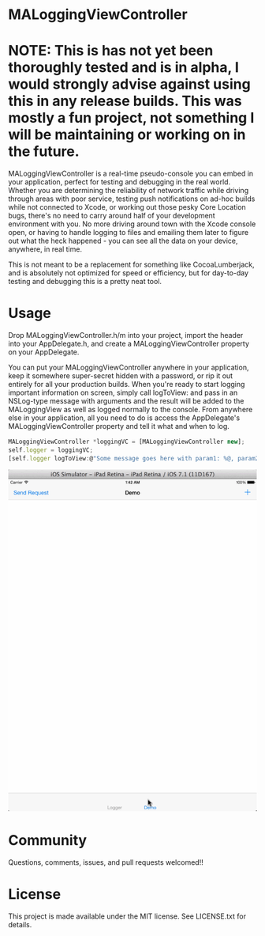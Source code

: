 MALoggingViewController
==================

# NOTE: This is has not yet been thoroughly tested and is in alpha, I would strongly advise against using this in any release builds. This was mostly a fun project, not something I will be maintaining or working on in the future.

MALoggingViewController is a real-time pseudo-console you can embed in your application, perfect for testing and debugging in the real world. Whether you are determining the reliability of network traffic while driving through areas with poor service, testing push notifications on ad-hoc builds while not connected to Xcode, or working out those pesky Core Location bugs, there's no need to carry around half of your development environment with you. No more driving around town with the Xcode console open, or having to handle logging to files and emailing them later to figure out what the heck happened - you can see all the data on your device, anywhere, in real time.

This is not meant to be a replacement for something like CocoaLumberjack, and is absolutely not optimized for speed or efficiency, but for day-to-day testing and debugging this is a pretty neat tool.


Usage
=====

Drop MALoggingViewController.h/m into your project, import the header into your AppDelegate.h, and create a MALoggingViewController property on your AppDelegate.

You can put your MALoggingViewController anywhere in your application, keep it somewhere super-secret hidden with a password, or rip it out entirely for all your production builds. When you're ready to start logging important information on screen, simply call logToView: and pass in an NSLog-type message with arguments and the result will be added to the MALoggingView as well as logged normally to the console. From anywhere else in your application, all you need to do is access the AppDelegate's MALoggingViewController property and tell it what and when to log.

```js
MALoggingViewController *loggingVC = [MALoggingViewController new];
self.logger = loggingVC;
[self.logger logToView:@"Some message goes here with param1: %@, param2: %@", firstParam, secondParam];
```


![demo](log_demo.gif)


Community
=====

Questions, comments, issues, and pull requests welcomed!!


License
=====

This project is made available under the MIT license. See LICENSE.txt for details.
